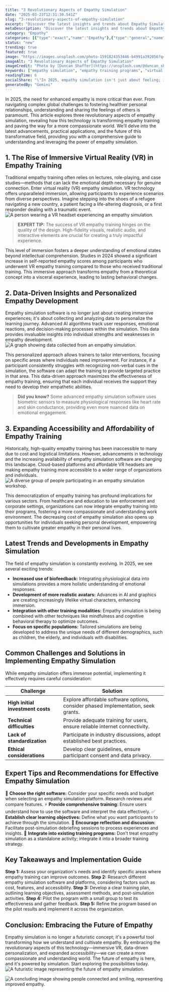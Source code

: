 ```yaml
---
title: "3 Revolutionary Aspects of Empathy Simulation"
date: "2025-03-23T12:31:30.541Z"
slug: "3-revolutionary-aspects-of-empathy-simulation"
excerpt: "Discover the latest insights and trends about Empathy Simulation. This comprehensive guide covers everything you need to know about Empathy Simulation in 2025."
metaDescription: "Discover the latest insights and trends about Empathy Simulation. This comprehensive guide covers everything you need to know about Empathy Simulation in 2..."
category: "Empathy"
categories: [{"type":"exact","name":"Empathy"},{"type":"general","name":"Artificial Intelligence"},{"type":"medium","name":"Machine Learning"},{"type":"specific","name":"Neural Networks"},{"type":"niche","name":"Recurrent Neural Networks"}]
status: "new"
trending: true
featured: true
image: "https://images.unsplash.com/photo-1591824353446-b4991a392056?q=85&w=1200&fit=max&fm=webp&auto=compress"
imageAlt: "3 Revolutionary Aspects of Empathy Simulation"
imageCredit: "Photo by [Duncan Shaffer](https://unsplash.com/@duncan_shaffer) on Unsplash"
keywords: ["empathy simulation", "empathy training programs", "virtual empathy training", "empathy simulation software", "how to improve empathy", "empathy simulation techniques", "best empathy simulation tools", "buy empathy simulation software", "virtual reality empathy training", "cost of empathy simulation"]
readingTime: 6
socialShare: "\"In 2025, empathy simulation isn't just about feeling; it's about measuring and improving our capacity for compassion – unlocking data-driven pathways to a kinder world.\""
generatedBy: "Gemini"
---
```




In 2025, the need for enhanced empathy is more critical than ever.  From navigating complex global challenges to fostering healthier personal relationships, understanding and sharing the feelings of others is paramount.  This article explores three revolutionary aspects of empathy simulation, revealing how this technology is transforming empathy training and paving the way for a more compassionate world.  We'll delve into the latest advancements, practical applications, and the future of this transformative field, providing you with a comprehensive guide to understanding and leveraging the power of empathy simulation.

## 1.  The Rise of Immersive Virtual Reality (VR) in Empathy Training

Traditional empathy training often relies on lectures, role-playing, and case studies—methods that can lack the emotional depth necessary for genuine connection.  Enter virtual reality (VR) empathy simulation.  VR technology offers unparalleled immersion, allowing participants to experience scenarios from diverse perspectives.  Imagine stepping into the shoes of a refugee navigating a new country, a patient facing a life-altering diagnosis, or a first responder dealing with a traumatic event.  ![A person wearing a VR headset experiencing an empathy simulation.](https://images.unsplash.com/photo-1611937846700-cc3c02b3b6d8?q=85&w=1200&fit=max&fm=webp&auto=compress)

> **EXPERT TIP:**  The success of VR empathy training hinges on the quality of the design.  High-fidelity visuals, realistic audio, and interactive elements are crucial for creating a truly impactful experience.

This level of immersion fosters a deeper understanding of emotional states beyond intellectual comprehension. Studies in 2024 showed a significant increase in self-reported empathy scores among participants who underwent VR empathy training compared to those who received traditional training.  This immersive approach transforms empathy from a theoretical concept into a visceral experience, leading to lasting behavioral changes.

## 2.  Data-Driven Insights and Personalized Empathy Development

Empathy simulation software is no longer just about creating immersive experiences; it's about collecting and analyzing data to personalize the learning journey.  Advanced AI algorithms track user responses, emotional reactions, and decision-making processes within the simulation.  This data provides invaluable insights into individual strengths and weaknesses in empathy development. ![A graph showing data collected from an empathy simulation.](https://images.unsplash.com/photo-1591486603999-952100fbf4a4?q=85&w=1200&fit=max&fm=webp&auto=compress)

This personalized approach allows trainers to tailor interventions, focusing on specific areas where individuals need improvement.  For instance, if a participant consistently struggles with recognizing non-verbal cues in the simulation, the software can adapt the training to provide targeted practice in that area.  This data-driven approach maximizes the effectiveness of empathy training, ensuring that each individual receives the support they need to develop their empathetic abilities.

> **Did you know?** Some advanced empathy simulation software uses biometric sensors to measure physiological responses like heart rate and skin conductance, providing even more nuanced data on emotional engagement.

## 3.  Expanding Accessibility and Affordability of Empathy Training

Historically, high-quality empathy training has been inaccessible to many due to cost and logistical limitations.  However, advancements in technology and the increasing availability of empathy simulation software are changing this landscape.  Cloud-based platforms and affordable VR headsets are making empathy training more accessible to a wider range of organizations and individuals. ![A diverse group of people participating in an empathy simulation workshop.](https://images.unsplash.com/photo-1591924231907-7f0b8dff6c93?q=85&w=1200&fit=max&fm=webp&auto=compress)

This democratization of empathy training has profound implications for various sectors.  From healthcare and education to law enforcement and corporate settings, organizations can now integrate empathy training into their programs, fostering a more compassionate and understanding work environment.  The decreasing cost of empathy simulation also opens up opportunities for individuals seeking personal development, empowering them to cultivate greater empathy in their personal lives.

##  Latest Trends and Developments in Empathy Simulation

The field of empathy simulation is constantly evolving.  In 2025, we see several exciting trends:

* **Increased use of biofeedback:** Integrating physiological data into simulations provides a more holistic understanding of emotional responses.
* **Development of more realistic avatars:**  Advances in AI and graphics are creating increasingly lifelike virtual characters, enhancing immersion.
* **Integration with other training modalities:**  Empathy simulation is being combined with other techniques like mindfulness and cognitive behavioral therapy to optimize outcomes.
* **Focus on specific populations:**  Tailored simulations are being developed to address the unique needs of different demographics, such as children, the elderly, and individuals with disabilities.

##  Common Challenges and Solutions in Implementing Empathy Simulation

While empathy simulation offers immense potential, implementing it effectively requires careful consideration:

| Challenge                     | Solution                                                                      |
|------------------------------|------------------------------------------------------------------------------|
| **High initial investment costs** | Explore affordable software options, consider phased implementation, seek grants. |
| **Technical difficulties**       | Provide adequate training for users, ensure reliable internet connectivity.      |
| **Lack of standardization**     | Participate in industry discussions, adopt established best practices.          |
| **Ethical considerations**      | Develop clear guidelines, ensure participant consent and data privacy.          |

##  Expert Tips and Recommendations for Effective Empathy Simulation

🔑 **Choose the right software:** Consider your specific needs and budget when selecting an empathy simulation platform.  Research reviews and compare features.
⚡ **Provide comprehensive training:**  Ensure users understand how to use the software and interpret the data effectively.
✅ **Establish clear learning objectives:**  Define what you want participants to achieve through the simulation.
🤔 **Encourage reflection and discussion:**  Facilitate post-simulation debriefing sessions to process experiences and insights.
🤝 **Integrate into existing training programs:**  Don't treat empathy simulation as a standalone activity; integrate it into a broader training strategy.

##  Key Takeaways and Implementation Guide

**Step 1:** Assess your organization's needs and identify specific areas where empathy training can improve outcomes.
**Step 2:** Research different empathy simulation software and platforms, considering factors such as cost, features, and accessibility.
**Step 3:** Develop a clear training plan, outlining learning objectives, assessment methods, and post-simulation activities.
**Step 4:** Pilot the program with a small group to test its effectiveness and gather feedback.
**Step 5:**  Refine the program based on the pilot results and implement it across the organization.

## Conclusion: Embracing the Future of Empathy

Empathy simulation is no longer a futuristic concept; it's a powerful tool transforming how we understand and cultivate empathy.  By embracing the revolutionary aspects of this technology—immersive VR, data-driven personalization, and expanded accessibility—we can create a more compassionate and understanding world.  The future of empathy is here, and it's powered by simulation.  Start exploring the possibilities today.  ![A futuristic image representing the future of empathy simulation.](https://images.unsplash.com/photo-1591824353446-b4991a392056?q=85&w=1200&fit=max&fm=webp&auto=compress)

![A concluding image showing people connected and smiling, representing improved empathy.](https://images.unsplash.com/photo-1592036325707-7bd423ad66ed?q=85&w=1200&fit=max&fm=webp&auto=compress)
